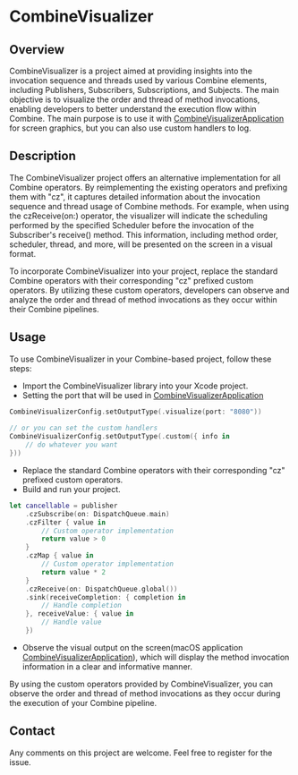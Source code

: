 # CombineVisualizer

## Overview
CombineVisualizer is a project aimed at providing insights into the invocation sequence and threads used by various Combine elements, including Publishers, Subscribers, Subscriptions, and Subjects. The main objective is to visualize the order and thread of method invocations, enabling developers to better understand the execution flow within Combine.
The main purpose is to use it with [CombineVisualizerApplication](https://github.com/momo-youngg/CombineVisualizerApplication) for screen graphics, but you can also use custom handlers to log.

## Description
The CombineVisualizer project offers an alternative implementation for all Combine operators. By reimplementing the existing operators and prefixing them with "cz", it captures detailed information about the invocation sequence and thread usage of Combine methods. For example, when using the czReceive(on:) operator, the visualizer will indicate the scheduling performed by the specified Scheduler before the invocation of the Subscriber's receive() method. This information, including method order, scheduler, thread, and more, will be presented on the screen in a visual format.

To incorporate CombineVisualizer into your project, replace the standard Combine operators with their corresponding "cz" prefixed custom operators. By utilizing these custom operators, developers can observe and analyze the order and thread of method invocations as they occur within their Combine pipelines.

## Usage
To use CombineVisualizer in your Combine-based project, follow these steps:

- Import the CombineVisualizer library into your Xcode project.
- Setting the port that will be used in [CombineVisualizerApplication](https://github.com/momo-youngg/CombineVisualizerApplication)
```swift
CombineVisualizerConfig.setOutputType(.visualize(port: "8080"))
        
// or you can set the custom handlers
CombineVisualizerConfig.setOutputType(.custom({ info in
    // do whatever you want
}))
```
- Replace the standard Combine operators with their corresponding "cz" prefixed custom operators.
- Build and run your project.
```swift
let cancellable = publisher
    .czSubscribe(on: DispatchQueue.main)
    .czFilter { value in
        // Custom operator implementation
        return value > 0
    }
    .czMap { value in
        // Custom operator implementation
        return value * 2
    }
    .czReceive(on: DispatchQueue.global())
    .sink(receiveCompletion: { completion in
        // Handle completion
    }, receiveValue: { value in
        // Handle value
    })
```
- Observe the visual output on the screen(macOS application [CombineVisualizerApplication](https://github.com/momo-youngg/CombineVisualizerApplication)), which will display the method invocation information in a clear and informative manner.

By using the custom operators provided by CombineVisualizer, you can observe the order and thread of method invocations as they occur during the execution of your Combine pipeline.

## Contact
Any comments on this project are welcome. Feel free to register for the issue.